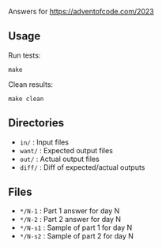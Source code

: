 Answers for https://adventofcode.com/2023

## Usage

Run tests:

```
make
```

Clean results:

```
make clean
```

## Directories

- `in/` : Input files
- `want/` : Expected output files
- `out/` : Actual output files
- `diff/` : Diff of expected/actual outputs

## Files

- `*/N-1` : Part 1 answer for day N
- `*/N-2` : Part 2 answer for day N
- `*/N-s1` : Sample of part 1 for day N
- `*/N-s2` : Sample of part 2 for day N

